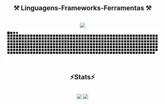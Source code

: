 
<h2 align="center" >⚒️ Linguagens-Frameworks-Ferramentas ⚒️</h2>
<br>
<div align="center" >
  <img src="https://skillicons.dev/icons?i=react,nestjs,typescript,javascript,mongodb,mysql,docker,tailwind,html,css,nodejs,github,figma" />
</div>

<picture>
  <source media="(prefers-color-scheme: dark)" srcset="https://raw.githubusercontent.com/GABRIELBOLDIVEIGA/GABRIELBOLDIVEIGA/output/github-snake-dark.svg" />
  
  <img alt="snake" src="https://raw.githubusercontent.com/GABRIELBOLDIVEIGA/GABRIELBOLDIVEIGA/output/github-snake.svg"/>
</picture>

<h2 align="center" >⚡Stats⚡</h2>
<br>
<div align="center" >
  

  
  <picture>
  <source
    srcset="https://github-profile-summary-cards.vercel.app/api/cards/stats?username=gabrielboldiveiga&theme=react"
    media="(prefers-color-scheme: dark)"
  />
  <source
    srcset="[https://github-readme-stats.vercel.app/api?username=gabrielboldiveiga&show_icons=true](https://github-profile-summary-cards.vercel.app/api/cards/stats?username=gabrielboldiveiga)"
    media="(prefers-color-scheme: light), (prefers-color-scheme: no-preference)"
  />
  
  <img src="https://github-profile-summary-cards.vercel.app/api/cards/stats?username=gabrielboldiveiga&theme=react"/>
</picture>


  
  <img src="https://github-profile-summary-cards.vercel.app/api/cards/repos-per-language?username=gabrielboldiveiga&theme=react"/> 
 
  
</div>

